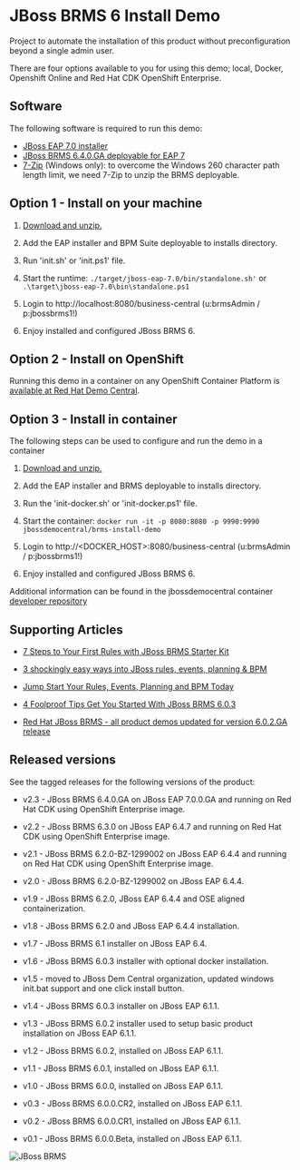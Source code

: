 JBoss BRMS 6 Install Demo
=========================
Project to automate the installation of this product without preconfiguration beyond a single admin user.

There are four options available to you for using this demo; local, Docker, Openshift Online and Red Hat CDK OpenShift Enterprise.

Software
--------
The following software is required to run this demo:
- [JBoss EAP 7.0 installer](https://developers.redhat.com/download-manager/file/jboss-eap-7.0.0-installer.jar)
- [JBoss BRMS 6.4.0.GA deployable for EAP 7](https://developers.redhat.com/download-manager/content/origin/files/sha256/14/148eb9be40833d5da00bb6108cbed1852924135d25ceb6c601c62ba43f99f372/jboss-brms-6.4.0.GA-deployable-eap7.x.zip)
- [7-Zip](http://www.7-zip.org/download.html) (Windows only): to overcome the Windows 260 character path length limit, we need 7-Zip to unzip the BRMS deployable.


Option 1 - Install on your machine
----------------------------------
1. [Download and unzip.](https://github.com/jbossdemocentral/brms-install-demo/archive/master.zip)

2. Add the EAP installer and BPM Suite deployable to installs directory.

3. Run 'init.sh' or 'init.ps1' file.

4. Start the runtime: `./target/jboss-eap-7.0/bin/standalone.sh'` or `.\target\jboss-eap-7.0\bin\standalone.ps1`

5. Login to http://localhost:8080/business-central  (u:brmsAdmin / p:jbossbrms1!)

6. Enjoy installed and configured JBoss BRMS 6.


Option 2 - Install on OpenShift
-------------------------------
Running this demo in a container on any OpenShift Container Platform is [available at Red Hat Demo Central](https://github.com/redhatdemocentral/rhcs-brms-install-demo).


Option 3 - Install in container
-------------------------------
The following steps can be used to configure and run the demo in a container

1. [Download and unzip.](https://github.com/jbossdemocentral/brms-install-demo/archive/master.zip)

2. Add the EAP installer and BRMS deployable to installs directory.

3. Run the 'init-docker.sh' or 'init-docker.ps1' file.

4. Start the container: `docker run -it -p 8080:8080 -p 9990:9990 jbossdemocentral/brms-install-demo`

5. Login to http://&lt;DOCKER_HOST&gt;:8080/business-central  (u:brmsAdmin / p:jbossbrms1!)

7. Enjoy installed and configured JBoss BRMS 6.

Additional information can be found in the jbossdemocentral container [developer repository](https://github.com/jbossdemocentral/docker-developer)


Supporting Articles
-------------------
- [7 Steps to Your First Rules with JBoss BRMS Starter Kit](http://www.schabell.org/2015/08/7-steps-first-rules-jboss-brms-starter-kit.html)

- [3 shockingly easy ways into JBoss rules, events, planning & BPM](http://www.schabell.org/2015/01/3-shockingly-easy-ways-into-jboss-brms-bpmsuite.html)

- [Jump Start Your Rules, Events, Planning and BPM Today](http://www.schabell.org/2014/12/jump-start-rules-events-planning-bpm-today.html)

- [4 Foolproof Tips Get You Started With JBoss BRMS 6.0.3](http://www.schabell.org/2014/10/4-foolproof-tips-get-started-jboss-brms-603.html)

- [Red Hat JBoss BRMS - all product demos updated for version 6.0.2.GA release](http://www.schabell.org/2014/07/redhat-jboss-brms-product-demos-6.0.2-updated.html)


Released versions
-----------------
See the tagged releases for the following versions of the product:

- v2.3 - JBoss BRMS 6.4.0.GA on JBoss EAP 7.0.0.GA and running on Red Hat CDK using OpenShift Enterprise image.

- v2.2 - JBoss BRMS 6.3.0 on JBoss EAP 6.4.7 and running on Red Hat CDK using OpenShift Enterprise image.

- v2.1 - JBoss BRMS 6.2.0-BZ-1299002 on JBoss EAP 6.4.4 and running on Red Hat CDK using OpenShift Enterprise image.

- v2.0 - JBoss BRMS 6.2.0-BZ-1299002 on JBoss EAP 6.4.4.

- v1.9 - JBoss BRMS 6.2.0, JBoss EAP 6.4.4 and OSE aligned containerization.

- v1.8 - JBoss BRMS 6.2.0 and JBoss EAP 6.4.4 installation.

- v1.7 - JBoss BRMS 6.1 installer on JBoss EAP 6.4.

- v1.6 - JBoss BRMS 6.0.3 installer with optional docker installation.

- v1.5 - moved to JBoss Dem Central organization, updated windows init.bat support and one click install button.

- v1.4 - JBoss BRMS 6.0.3 installer on JBoss EAP 6.1.1.

- v1.3 - JBoss BRMS 6.0.2 installer used to setup basic product installation on JBoss EAP 6.1.1.

- v1.2 - JBoss BRMS 6.0.2, installed on JBoss EAP 6.1.1.

- v1.1 - JBoss BRMS 6.0.1, installed on JBoss EAP 6.1.1.

- v1.0 - JBoss BRMS 6.0.0, installed on JBoss EAP 6.1.1.

- v0.3 - JBoss BRMS 6.0.0.CR2, installed on JBoss EAP 6.1.1.

- v0.2 - JBoss BRMS 6.0.0.CR1, installed on JBoss EAP 6.1.1.

- v0.1 - JBoss BRMS 6.0.0.Beta, installed on JBoss EAP 6.1.1.


![JBoss BRMS](https://github.com/jbossdemocentral/brms-install-demo/blob/master/support/jboss-brms.png?raw=true)
